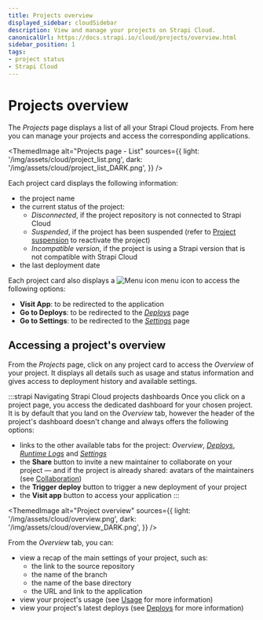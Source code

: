 ```yaml
---
title: Projects overview
displayed_sidebar: cloudSidebar
description: View and manage your projects on Strapi Cloud.
canonicalUrl: https://docs.strapi.io/cloud/projects/overview.html
sidebar_position: 1
tags:
- project status
- Strapi Cloud
---
```


# Projects overview

The *Projects* page displays a list of all your Strapi Cloud projects. From here you can manage your projects and access the corresponding applications.

<ThemedImage
  alt="Projects page - List"
  sources={{
    light: '/img/assets/cloud/project_list.png',
    dark: '/img/assets/cloud/project_list_DARK.png',
  }}
/>

Each project card displays the following information:

* the project name
* the current status of the project:
    * *Disconnected*, if the project repository is not connected to Strapi Cloud
    * *Suspended*, if the project has been suspended (refer to [Project suspension](/cloud/getting-started/usage-billing#project-suspension) to reactivate the project)
    * *Incompatible version*, if the project is using a Strapi version that is not compatible with Strapi Cloud
* the last deployment date

Each project card also displays a ![Menu icon](/img/assets/icons/more.svg) menu icon to access the following options:
* **Visit App**: to be redirected to the application
* **Go to Deploys**: to be redirected to the [*Deploys*](/cloud/projects/deploys) page
* **Go to Settings**: to be redirected to the [*Settings*](/cloud/projects/settings) page

## Accessing a project's overview

From the *Projects* page, click on any project card to access the *Overview* of your project. It displays all details such as usage and status information and gives access to deployment history and available settings.

:::strapi Navigating Strapi Cloud projects dashboards
Once you click on a project page, you access the dedicated dashboard for your chosen project. It is by default that you land on the *Overview* tab, however the header of the project's dashboard doesn't change and always offers the following options:

- links to the other available tabs for the project: *Overview*, [*Deploys*](/cloud/projects/deploys), [*Runtime Logs*](/cloud/projects/runtime-logs) and [*Settings*](/cloud/projects/settings)
- the **Share** button to invite a new maintainer to collaborate on your project — and if the project is already shared: avatars of the maintainers (see [Collaboration](/cloud/projects/collaboration))
- the **Trigger deploy** button to trigger a new deployment of your project
- the **Visit app** button to access your application
:::

<ThemedImage
  alt="Project overview"
  sources={{
    light: '/img/assets/cloud/overview.png',
    dark: '/img/assets/cloud/overview_DARK.png',
  }}
/>

From the *Overview* tab, you can:
- view a recap of the main settings of your project, such as:
  - the link to the source repository
  - the name of the branch
  - the name of the base directory
  - the URL and link to the application
- view your project's usage (see [Usage](/cloud/getting-started/usage-billing) for more information)
- view your project's latest deploys (see [Deploys](/cloud/projects/deploys) for more information)

